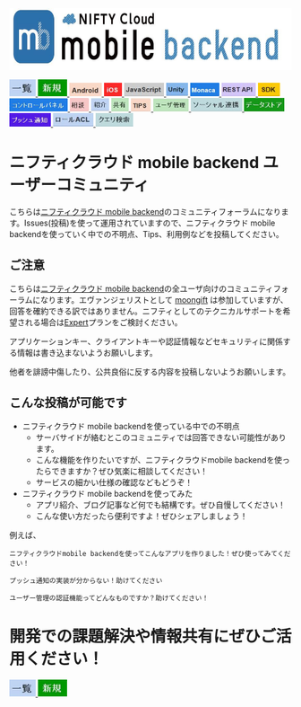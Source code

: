 
<a href="http://mb.cloud.nifty.com/"><img src="img/HEADER2.jpg" alt="" width="700" height="110" border="0" /></a>


<a href="../../issues">
  <img src="img/ichirantokou.JPG" alt="一覧" height="30" border="0" />
</a>
<a href="../../issues/new">
  <img src="img/shinkitokou.JPG" alt="新規" height="30" border="0" />
</a>

<a href="../../labels/Android">
  <img src="img/Android.JPG" alt="Android" height="24" border="0" />
</a>
<a href="../../labels/iOS">
  <img src="img/iOS.JPG" alt="iOS" height="24" border="0" />
</a> 
<a href="../../labels/JavaScript">
  <img src="img/Javascript.JPG" alt="JavaScript" height="24" border="0" />
</a>
<a href="../../labels/Unity">
  <img src="img/Unity.JPG" alt="Unity" height="24" border="0" />
</a>
<a href="../../labels/Monaca">
  <img src="img/Monaca.JPG" alt="Monaca" height="24" border="0" />
</a> 
<a href="../../labels/REST API">
  <img src="img/RestAPI.JPG" alt="REST API" height="24" border="0" />
</a>
<a href="../../labels/SDK">
  <img src="img/SDK.JPG" alt="SDK" height="24" border="0" />
</a> 
<a href="../../labels/コントロールパネル">
  <img src="img/ControlPanel.JPG" alt="コントロールパネル" height="24" border="0" />
</a>
<a href="../../labels/相談">
  <img src="img/soudan.JPG" alt="相談" height="24" border="0" />
</a>
<a href="../../labels/紹介">
  <img src="img/shoukai.JPG" alt="紹介" height="24" border="0" />
</a>
<a href="../../labels/共有">
  <img src="img/kyouyu.JPG" alt="共有" height="24" border="0" />
</a>
<a href="../../labels/TIPS">
  <img src="img/TIPS.JPG" alt="TIPS" height="24" border="0" />
</a>
<a href="../../labels/ユーザ管理">
  <img src="img/User.JPG" alt="ユーザ管理" height="24" border="0" />
</a>
<a href="../../labels/ソーシャル連携">
  <img src="img/SNS.JPG" alt="ソーシャル連携" height="24" border="0" />
</a>
<a href="../../labels/データストア">
  <img src="img/Datastore.JPG" alt="データストア" height="24" border="0" />
</a>
<a href="../../labels/プッシュ通知">
  <img src="img/Push.JPG" alt="プッシュ通知" height="24" border="0" />
</a>
<a href="../../labels/ロールACL">
  <img src="img/Role.JPG" alt="ロールACL" height="24" border="0" />
</a>
<a href="../../labels/クエリ検索">
  <img src="img/Query.JPG" alt="クエリ検索" height="24" border="0" />
</a>


# ニフティクラウド mobile backend ユーザーコミュニティ

こちらは[ニフティクラウド mobile backend](http://mb.cloud.nifty.com/)のコミュニティフォーラムになります。Issues(投稿)を使って運用されていますので、ニフティクラウド mobile backendを使っていく中での不明点、Tips、利用例などを投稿してください。

## ご注意

こちらは[ニフティクラウド mobile backend](http://mb.cloud.nifty.com/)の全ユーザ向けのコミュニティフォーラムになります。エヴァンジェリストとして [moongift](https://github.com/moongift) は参加していますが、回答を確約できる訳ではありません。ニフティとしてのテクニカルサポートを希望される場合は[Expert](http://mb.cloud.nifty.com/price.htm)プランをご検討ください。

アプリケーションキー、クライアントキーや認証情報などセキュリティに関係する情報は書き込まないようお願いします。

他者を誹謗中傷したり、公共良俗に反する内容を投稿しないようお願いします。

## こんな投稿が可能です

- ニフティクラウド mobile backendを使っている中での不明点
  - サーバサイドが絡むとこのコミュニティでは回答できない可能性があります。
  - こんな機能を作りたいですが、ニフティクラウドmobile backendを使ったらできますか？ぜひ気楽に相談してください！
  - サービスの細かい仕様の確認などもどうぞ！
- ニフティクラウド mobile backendを使ってみた
  - アプリ紹介、ブログ記事など何でも結構です。ぜひ自慢してください！
  - こんな使い方だったら便利ですよ！ぜひシェアしましょう！

例えば、

```
ニフティクラウドmobile backendを使ってこんなアプリを作りました！ぜひ使ってみてください！
```

```
プッシュ通知の実装が分からない！助けてください
```

```
ユーザー管理の認証機能ってどんなものですか？助けてください！
```

# 開発での課題解決や情報共有にぜひご活用ください！

<a href="../../issues">
  <img src="img/ichirantokou.JPG" alt="一覧" height="30" border="0" />
</a>
<a href="../../issues/new">
  <img src="img/shinkitokou.JPG" alt="新規" height="30" border="0" />
</a>
